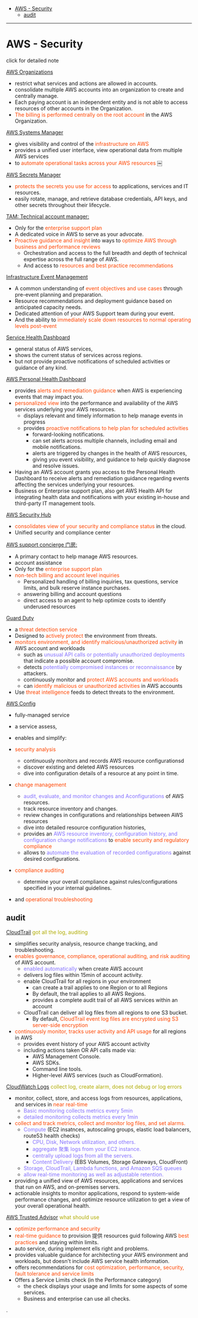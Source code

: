 <!-- ---
title: AWS - Security
date: 2020-07-18 11:11:11 -0400
categories: [01AWS, CloudSecurity]
tags: [AWS, AWSSecurity]
toc: true
image:
--- -->

- [AWS - Security](#aws---security)
  - [audit](#audit)



---


# AWS - Security

click for detailed note


[AWS Organizations]()
- restrict what services and actions are allowed in accounts.
- consolidate multiple AWS accounts into an organization to create and centrally manage.
- Each paying account is an independent entity and is not able to access resources of other accounts in the Organization.
- <font color=OrangeRed> The billing is performed centrally on the root account </font> in the AWS Organization.



[AWS Systems Manager]()
- gives visibility and control of the <font color=OrangeRed> infrastructure on AWS </font>
- provides a unified user interface, view operational data from multiple AWS services
- to <font color=OrangeRed> automate operational tasks across your AWS resources </font>
￼


[AWS Secrets Manager ]()
- <font color=OrangeRed> protects the secrets you use for access </font> to applications, services and IT resources.
- easily rotate, manage, and retrieve database credentials, API keys, and other secrets throughout their lifecycle.


[TAM: Technical account manager: ]()
- Only for the <font color=OrangeRed> enterprise support plan </font>
- A dedicated voice in AWS to serve as your advocate.
- <font color=OrangeRed> Proactive guidance and insight </font> into ways to <font color=OrangeRed> optimize AWS through business and performance reviews </font>
  - Orchestration and access to the full breadth and depth of technical expertise across the full range of AWS.
  - And access to <font color=OrangeRed> resources and best practice recommendations </font>


[Infrastructure Event Management]()
- A common understanding of <font color=OrangeRed> event objectives and use cases </font> through pre-event planning and preparation.
- Resource recommendations and deployment guidance based on anticipated capacity needs.
- Dedicated attention of your AWS Support team during your event.
- And the ability to <font color=OrangeRed> immediately scale down resources to normal operating levels post-event </font>


[Service Health Dashboard]()
- general status of AWS services,  
- shows the current status of services across regions.
- but not provide proactive notifications of scheduled activities or guidance of any kind.


[AWS Personal Health Dashboard ]()
- provides <font color=OrangeRed> alerts and remediation guidance </font> when AWS is experiencing events that may impact you.
- <font color=OrangeRed> personalized view </font> into the performance and availability of the AWS services underlying your AWS resources.
  - displays relevant and timely information to help manage events in progress
  - provides <font color=OrangeRed> proactive notifications to help plan for scheduled activities </font>
    - forward-looking notifications.
    - can set alerts across multiple channels, including email and mobile notifications.
    - alerts are triggered by changes in the health of AWS resources,
    - giving you event visibility, and guidance to help quickly diagnose and resolve issues.
- Having an AWS account grants you access to the Personal Health Dashboard to receive alerts and remediation guidance regarding events affecting the services underlying your resources.
- Business or Enterprise support plan, also get AWS Health API for integrating health data and notifications with your existing in-house and third-party IT management tools.



[AWS Security Hub]()
- <font color=OrangeRed> consolidates view of your security and compliance status </font> in the cloud.
- Unified security and compliance center



[AWS support concierge 门房:]()
- A primary contact to help manage AWS resources.
- account assistance
- Only for the <font color=OrangeRed> enterprise support plan </font>
- <font color=OrangeRed> non-tech billing and account level inquiries </font>
  - Personalized handling of billing inquiries, tax questions, service limits, and bulk reserve instance purchases.
  - answering billing and account questions
  - direct access to an agent to help optimize costs to identify underused resources




[Guard Duty]()
- a <font color=OrangeRed> threat detection service </font>
- Designed to <font color=OrangeRed> actively protect </font> the environment from threats.
- <font color=OrangeRed> monitors environment, and identify malicious/unauthorized activity </font> in AWS account and workloads
  - such as <font color=LightSlateBlue> unusual API calls or potentially unauthorized deployments </font> that indicate a possible account compromise.
  - detects <font color=LightSlateBlue> potentially compromised instances or reconnaissance </font> by attackers.
  - continuously monitor and <font color=OrangeRed> protect AWS accounts and workloads </font>
  - can <font color=OrangeRed> identify malicious or unauthorized activities </font> in AWS accounts
- Use <font color=OrangeRed> threat intelligence </font> feeds to detect threats to the environment.


[AWS Config]()
- fully-managed service
- a service assess,
- enables and simplify:

- <font color=OrangeRed> security analysis </font>
  - continuously monitors and records AWS resource configurationsd
  - discover existing and deleted AWS resources
  - dive into configuration details of a resource at any point in time.

- <font color=OrangeRed> change management </font>
  - <font color=LightSlateBlue> audit, evaluate, and monitor changes and Aconfigurations </font> of AWS resources.
  - track resource inventory and changes.
  - review changes in configurations and relationships between AWS resources
  - dive into detailed resource configuration histories,
  - provides an <font color=LightSlateBlue> AWS resource inventory, configuration history, and configuration change notifications </font> to <font color=OrangeRed> enable security and regulatory compliance </font>
  - allows to <font color=LightSlateBlue> automate the evaluation of recorded configurations </font> against desired configurations.

- <font color=OrangeRed> compliance auditing </font>
  - determine your overall compliance against rules/configurations specified in your internal guidelines.
- and <font color=OrangeRed> operational troubleshooting </font>


## audit

[CloudTrail]() <font color=blacko> got all the log, auditing </font>
- simplifies security analysis, resource change tracking, and troubleshooting.
- <font color=OrangeRed> enables governance, compliance, operational auditing, and risk auditing </font> of AWS account.
  - <font color=LightSlateBlue> enabled automatically </font> when create AWS account
  - delivers log files within 15min of account activity.
  - enable CloudTrail for all regions in your environment
    - can create a trail applies to one Region or to all Regions
    - By default, the trail applies to all AWS Regions.
    - provides a complete audit trail of all AWS services within an account
  - CloudTrail can deliver all log files from all regions to one S3 bucket.
    - By default, <font color=OrangeRed> CloudTrail event log files are encrypted using S3 server-side encryption </font>
- <font color=OrangeRed> continuously monitor, tracks user activity and API usage </font> for all regions in AWS
  - provides event history of your AWS account activity
  - including actions taken OR API calls made via:
    - AWS Management Console.
    - AWS SDKs.
    - Command line tools.
    - Higher-level AWS services (such as CloudFormation).


[CloudWatch Logs]() <font color=blacko> collect log, create alarm, does not debug or log errors </font>
- monitor, collect, store, and access logs from resources, applications, and services in <font color=OrangeRed> near real-time </font>
  - <font color=LightSlateBlue> Basic monitoring collects metrics every 5min </font>
  - <font color=LightSlateBlue> detailed monitoring collects metrics every 1min </font>
- <font color=OrangeRed> collect and track metrics, collect and monitor log files, and set alarms.  </font>
  - <font color=LightSlateBlue> Compute </font> (EC2 insatnces, autoscaling groups, elastic load balancers, route53 health checks)
    - <font color=LightSlateBlue> CPU, Disk, Network utilization, and others. </font>
    - <font color=LightSlateBlue> aggregate 聚集 logs from your EC2 instance.  </font>
    - <font color=LightSlateBlue> centrally upload logs from all the servers. </font>
    - <font color=LightSlateBlue> Content Delivery </font> (EBS Volumes, Storage Gateways, CloudFront)
  - <font color=LightSlateBlue> Storage, CloudTrail, Lambda functions, and Amazon SQS queues </font>
  - <font color=LightSlateBlue> allow real-time monitoring as well as adjustable retention. </font>
- providing a unified view of AWS resources, applications and services that run on AWS, and on-premises servers.
- actionable insights to monitor applications, respond to system-wide performance changes, and optimize resource utilization to get a view of your overall operational health.



[AWS Trusted Advisor]() <font color=blacko> what should use </font>
- <font color=OrangeRed> optimize performance and security </font>
- <font color=OrangeRed> real-time guidance </font> to provision 提供 resources guid following AWS <font color=OrangeRed> best practices </font> and staying within limits.
- auto service, during implement ells right and problems.
- provides valuable guidance for architecting your AWS environment and workloads, but doesn't include AWS service health information.
- offers recommendations for <font color=OrangeRed> cost optimization, performance, security, fault tolerance and service limits </font>
- Offers a Service Limits check (in the Performance category)
  - the check displays your usage and limits for some aspects of some services.
  - Business and enterprise can use all checks.










.
